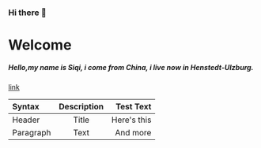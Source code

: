 ### Hi there 👋
# Welcome 
##### Hello,my name is Siqi, i come from China, i live now in Henstedt-Ulzburg.
[link](https://www.shutterstock.com/de/image-vector/three-hand-drawn-beautiful-cute-girls-625413911)

| Syntax      | Description | Test Text     |
| :---        |    :----:   |          ---: |
| Header      | Title       | Here's this   |
| Paragraph   | Text        | And more      |


<!--
**TammyChen21/TammyChen21** is a ✨ _special_ ✨ repository because its `README.md` (this file) appears on your GitHub profile.

Here are some ideas to get you started:

- 🔭 I’m currently working on ...
- 🌱 I’m currently learning ...
- 👯 I’m looking to collaborate on ...
- 🤔 I’m looking for help with ...
- 💬 Ask me about ...
- 📫 How to reach me: ...
- 😄 Pronouns: ...
- ⚡ Fun fact: ...
-->
